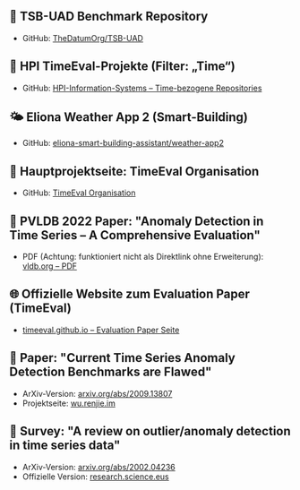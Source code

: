 ## 📘 TSB-UAD Benchmark Repository
- GitHub: [TheDatumOrg/TSB-UAD](https://github.com/TheDatumOrg/TSB-UAD)

## 🧪 HPI TimeEval-Projekte (Filter: „Time“)
- GitHub: [HPI-Information-Systems – Time-bezogene Repositories](https://github.com/HPI-Information-Systems?q=Time&type=all&language=&sort=)

## 🌤️ Eliona Weather App 2 (Smart-Building)
- GitHub: [eliona-smart-building-assistant/weather-app2](https://github.com/eliona-smart-building-assistant/weather-app2/)

## 🧪 Hauptprojektseite: TimeEval Organisation
- GitHub: [TimeEval Organisation](https://github.com/TimeEval?utm_source=chatgpt.com)

## 📄 PVLDB 2022 Paper: "Anomaly Detection in Time Series – A Comprehensive Evaluation"
- PDF (Achtung: funktioniert nicht als Direktlink ohne Erweiterung):  
  [vldb.org – PDF](https://vldb.org/pvldb/vol15/p1779-wenig.pdf?utm_source=chatgpt.com)

## 🌐 Offizielle Website zum Evaluation Paper (TimeEval)
- [timeeval.github.io – Evaluation Paper Seite](https://timeeval.github.io/evaluation-paper/?utm_source=chatgpt.com)

## 📄 Paper: "Current Time Series Anomaly Detection Benchmarks are Flawed"
- ArXiv-Version: [arxiv.org/abs/2009.13807](https://arxiv.org/abs/2009.13807?utm_source=chatgpt.com)
- Projektseite: [wu.renjie.im](https://wu.renjie.im/research/anomaly-benchmarks-are-flawed/?utm_source=chatgpt.com)

## 📄 Survey: "A review on outlier/anomaly detection in time series data"
- ArXiv-Version: [arxiv.org/abs/2002.04236](https://arxiv.org/abs/2002.04236?utm_source=chatgpt.com)
- Offizielle Version: [research.science.eus](https://research.science.eus/documentos/60dfd1ea3b28a756f342c87f?lang=en&utm_source=chatgpt.com)
